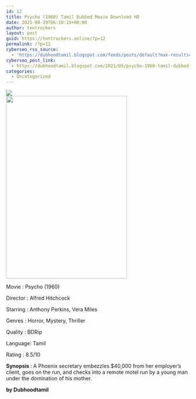 ```yaml
---
id: 12
title: Psycho (1960) Tamil Dubbed Movie Download HD
date: 2021-08-29T06:10:19+00:00
author: tentrockers
layout: post
guid: https://tentrockers.online/?p=12
permalink: /?p=12
cyberseo_rss_source:
  - 'https://dubhoodtamil.blogspot.com/feeds/posts/default?max-results=150&start-index=1'
cyberseo_post_link:
  - https://dubhoodtamil.blogspot.com/2021/05/psycho-1960-tamil-dubbed-movie-download.html
categories:
  - Uncategorized
---
```

<div class="media_block">
  <img src="https://1.bp.blogspot.com/-YiyJi5U2ypU/XqF355-Br2I/AAAAAAAAAsM/qQuMgnI2XVsgB96_g2MiKk2G4KQJKRtHwCNcBGAsYHQ/s72-w331-h500-c/1_Xxk3jsP8QVGtJWLyCZ6c6Q.jpeg" class="media_thumbnail" />
</div>

<div dir="ltr" trbidi="on" readability="18.617511520737">
  <div class="separator">
    <a href="https://1.bp.blogspot.com/-YiyJi5U2ypU/XqF355-Br2I/AAAAAAAAAsM/qQuMgnI2XVsgB96_g2MiKk2G4KQJKRtHwCNcBGAsYHQ/s1600/1_Xxk3jsP8QVGtJWLyCZ6c6Q.jpeg"><img loading="lazy" border="0" data-original-height="1500" data-original-width="1000" height="500" src="https://1.bp.blogspot.com/-YiyJi5U2ypU/XqF355-Br2I/AAAAAAAAAsM/qQuMgnI2XVsgB96_g2MiKk2G4KQJKRtHwCNcBGAsYHQ/w331-h500/1_Xxk3jsP8QVGtJWLyCZ6c6Q.jpeg" width="331" /></a>
  </div>
  
  <p>
    Movie<span> </span>:<span> </span>Psycho (1960)
  </p>
  
  <p>
    <span>Director</span><span> </span><span>:</span><span> </span><span>Alfred Hitchcock</span>
  </p>
  
  <p>
    <span>Starring</span><span> </span><span>:</span><span> </span><span>Anthony Perkins, Vera Miles</span>
  </p>
  
  <p>
    <span>Genres</span><span> </span><span>:</span><span> </span><span>Horror, Mystery, Thriller</span>
  </p>
  
  <p>
    <span>Quality</span><span> </span><span>:</span><span> </span><span>BDRip</span>
  </p>
  
  <p>
    <span>Language</span><span>:</span><span> </span><span>Tamil</span>
  </p>
  
  <p>
    <span>Rating</span><span> </span><span>:</span><span> </span><span>8.5/10</span>
  </p>
  
  <p>
    <span><b>Synopsis </b>: A Phoenix secretary embezzles $40,000 from her employer&#8217;s client, goes on the run, and checks into a remote motel run by a young man under the domination of his mother.</span>
  </p>
  
  <p>
    <span><b>by Dubhoodtamil</b></span>
  </p></p>
</div>